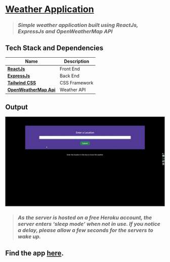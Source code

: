 # [Weather Application](https://weather-app-28.netlify.app/)

> ### _Simple weather application built using ReactJs, ExpressJs and OpenWeatherMap API_

## Tech Stack and Dependencies

| Name                                                     | Description   |
| -------------------------------------------------------- | ------------- |
| **[ReactJs](https://reactjs.org)**                       | Front End     |
| **[ExpressJs](https://expressjs.com)**                   | Back End      |
| **[Tailwind CSS](https://tailwindcss.com/)**             | CSS Framework |
| **[OpenWeatherMap Api](https://openweathermap.org/api)** | Weather API   |

## Output

![Logo](output/WeatherApp.gif)

<!-- ![](output/weatherdata.jpeg) -->
<!-- ![](output/load.jpeg) -->
<!-- ![](output/name.jpeg) -->

<!-- <img src = "/output/name.jpg"><br>rb!?&S(pd8Wd53Y
<img src = "/output/load.jpg"><br>
<img src = "/output/weatherdata.jpg"><br> -->

> ### _As the server is hosted on a free Heroku account, the server enters ‘sleep mode’ when not in use. If you notice a delay, please allow a few seconds for the servers to wake up._

## Find the app [here](https://weather-app-28.netlify.app/).
